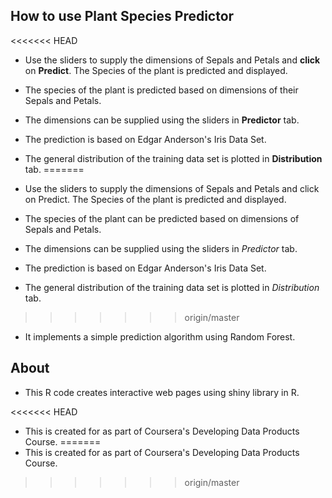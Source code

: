 ## How to use Plant Species Predictor

<<<<<<< HEAD
- Use the sliders to supply the dimensions of Sepals and Petals and **click** on **Predict**. The Species of the plant is predicted and displayed.

- The species of the plant is predicted based on dimensions of their Sepals and Petals.

- The dimensions can be supplied using the sliders in **Predictor** tab. 

- The prediction is based on Edgar Anderson's Iris Data Set.

- The general distribution of the training data set is plotted in **Distribution** tab.
=======
- Use the sliders to supply the dimensions of Sepals and Petals and click on Predict. The Species of the plant is predicted and displayed.

- The species of the plant can be predicted based on dimensions of Sepals and Petals.

- The dimensions can be supplied using the sliders in *Predictor* tab. 

- The prediction is based on Edgar Anderson's Iris Data Set.

- The general distribution of the training data set is plotted in *Distribution* tab.
>>>>>>> origin/master

- It implements a simple prediction algorithm using Random Forest.

## About

- This R code creates interactive web pages using shiny library in R.

<<<<<<< HEAD
- This is created for as part of Coursera's Developing Data Products Course.
=======
- This is created for as part of Coursera's Developing Data Products Course.
>>>>>>> origin/master
